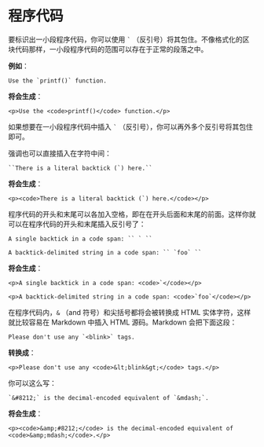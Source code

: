 # 程序代码

要标识出一小段程序代码，你可以使用 `` ` `` （反引号）将其包住。不像格式化的区块代码那样，一小段程序代码的范围可以存在于正常的段落之中。

**例如**：

    Use the `printf()` function.

**将会生成**：

    <p>Use the <code>printf()</code> function.</p>

如果想要在一小段程序代码中插入 `` ` `` （反引号），你可以再外多个反引号将其包住即可。

强调也可以直接插入在字符中间：

    ``There is a literal backtick (`) here.``

**将会生成**：

    <p><code>There is a literal backtick (`) here.</code></p>

程序代码的开头和末尾可以各加入空格，即在在开头后面和末尾的前面。这样你就可以在程序代码的开头和末尾插入反引号了：

    A single backtick in a code span: `` ` ``

    A backtick-delimited string in a code span: `` `foo` ``

**将会生成**：

    <p>A single backtick in a code span: <code>`</code></p>

    <p>A backtick-delimited string in a code span: <code>`foo`</code></p>

在程序代码内，`&` （and 符号）和尖括号都将会被转换成 HTML 实体字符，这样就比较容易在 Markdown 中插入 HTML 源码。Markdown 会把下面这段：

    Please don't use any `<blink>` tags.

**转换成**：

    <p>Please don't use any <code>&lt;blink&gt;</code> tags.</p>

你可以这么写：

    `&#8212;` is the decimal-encoded equivalent of `&mdash;`.

**将会生成**：

    <p><code>&amp;#8212;</code> is the decimal-encoded equivalent of <code>&amp;mdash;</code>.</p>
